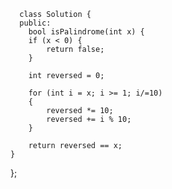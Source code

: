       class Solution {
      public:
        bool isPalindrome(int x) {
        if (x < 0) {
            return false;
        }

        int reversed = 0;

        for (int i = x; i >= 1; i/=10)
        {
            reversed *= 10;
            reversed += i % 10;
        }

        return reversed == x;
    }
};
